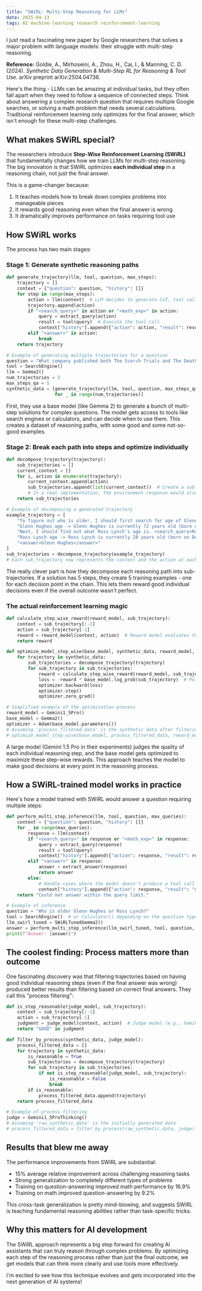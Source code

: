 ```yaml
---
title: "SWiRL: Multi-Step Reasoning for LLMs"
date: 2025-04-13
tags: AI machine-learning research reinforcement-learning
---
```


I just read a fascinating new paper by Google researchers that solves a major problem with language models: their struggle with multi-step reasoning.

**Reference:** Goldie, A., Mirhoseini, A., Zhou, H., Cai, I., & Manning, C. D. (2024). *Synthetic Data Generation & Multi-Step RL for Reasoning & Tool Use*. arXiv preprint arXiv:2504.04736.

Here's the thing - LLMs can be amazing at individual tasks, but they often fall apart when they need to follow a sequence of connected steps. Think about answering a complex research question that requires multiple Google searches, or solving a math problem that needs several calculations. Traditional reinforcement learning only optimizes for the final answer, which isn't enough for these multi-step challenges.

## What makes SWiRL special?

The researchers introduce **Step-Wise Reinforcement Learning (SWiRL)** that fundamentally changes how we train LLMs for multi-step reasoning. The big innovation is that SWiRL optimizes **each individual step** in a reasoning chain, not just the final answer. 

This is a game-changer because:

1. It teaches models how to break down complex problems into manageable pieces
2. It rewards good reasoning even when the final answer is wrong
3. It dramatically improves performance on tasks requiring tool use

## How SWiRL works

The process has two main stages:

### Stage 1: Generate synthetic reasoning paths

```python
def generate_trajectory(llm, tool, question, max_steps):
    trajectory = []
    context = {"question": question, "history": []}
    for step in range(max_steps):
        action = llm(context)  # LLM decides to generate CoT, tool call, or answer
        trajectory.append(action)
        if "<search_query>" in action or "<math_exp>" in action:
            query = extract_query(action)
            result = tool(query)  # Execute the tool call
            context["history"].append({"action": action, "result": result})
        elif "<answer>" in action:
            break
    return trajectory

# Example of generating multiple trajectories for a question
question = "What company published both The Scorch Trials and The Death Cure?"
tool = SearchEngine()
llm = Gemma2()
num_trajectories = 5
max_steps_qa = 5
synthetic_data = [generate_trajectory(llm, tool, question, max_steps_qa)
                  for _ in range(num_trajectories)]
```

First, they use a base model (like Gemma 2) to generate a bunch of multi-step solutions for complex questions. The model gets access to tools like search engines or calculators, and can decide when to use them. This creates a dataset of reasoning paths, with some good and some not-so-good examples.

### Stage 2: Break each path into steps and optimize individually

```python
def decompose_trajectory(trajectory):
    sub_trajectories = []
    current_context = []
    for i, action in enumerate(trajectory):
        current_context.append(action)
        sub_trajectories.append(list(current_context))  # Create a sub-trajectory up to the current action
        # In a real implementation, the environment response would also be part of the context
    return sub_trajectories

# Example of decomposing a generated trajectory
example_trajectory = [
    "To figure out who is older, I should first search for age of Glenn Hughes. <search_query>age of Glenn Hughes</search_query>",
    "Glenn Hughes age -> Glenn Hughes is currently 72 years old (born on August 21, 1951)",
    "Next, I should find out what Ross Lynch's age is. <search_query>Ross Lynch age</search_query>",
    "Ross Lynch age -> Ross Lynch is currently 28 years old (born on December 29, 1995)",
    "<answer>Glenn Hughes</answer>"
]
sub_trajectories = decompose_trajectory(example_trajectory)
# Each sub_trajectory now represents the context and the action at each step
```

The really clever part is how they decompose each reasoning path into sub-trajectories. If a solution has 5 steps, they create 5 training examples - one for each decision point in the chain. This lets them reward good individual decisions even if the overall outcome wasn't perfect.

### The actual reinforcement learning magic

```python
def calculate_step_wise_reward(reward_model, sub_trajectory):
    context = sub_trajectory[:-1]
    action = sub_trajectory[-1]
    reward = reward_model(context, action)  # Reward model evaluates the action given the context
    return reward

def optimize_model_step_wise(base_model, synthetic_data, reward_model, optimizer):
    for trajectory in synthetic_data:
        sub_trajectories = decompose_trajectory(trajectory)
        for sub_trajectory in sub_trajectories:
            reward = calculate_step_wise_reward(reward_model, sub_trajectory)
            loss = -reward * base_model.log_prob(sub_trajectory)  # Policy gradient-like objective
            optimizer.backward(loss)
            optimizer.step()
            optimizer.zero_grad()

# Simplified example of the optimization process
reward_model = Gemini1_5Pro()
base_model = Gemma2()
optimizer = Adam(base_model.parameters())
# Assuming 'process_filtered_data' is the synthetic data after filtering
# optimize_model_step_wise(base_model, process_filtered_data, reward_model, optimizer)
```

A large model (Gemini 1.5 Pro in their experiments) judges the quality of each individual reasoning step, and the base model gets optimized to maximize these step-wise rewards. This approach teaches the model to make good decisions at every point in the reasoning process.

## How a SWiRL-trained model works in practice

Here's how a model trained with SWiRL would answer a question requiring multiple steps:

```python
def perform_multi_step_inference(llm, tool, question, max_queries):
    context = {"question": question, "history": []}
    for _ in range(max_queries):
        response = llm(context)
        if "<search_query>" in response or "<math_exp>" in response:
            query = extract_query(response)
            result = tool(query)
            context["history"].append({"action": response, "result": result})
        elif "<answer>" in response:
            answer = extract_answer(response)
            return answer
        else:
            # Handle cases where the model doesn't produce a tool call or an answer
            context["history"].append({"action": response, "result": "no tool use"})
    return "Could not answer within the query limit."

# Example of inference
question = "Who is older Glenn Hughes or Ross Lynch?"
tool = SearchEngine()  # or Calculator() depending on the question type
llm_swirl_tuned = SWiRLTunedGemma2()
answer = perform_multi_step_inference(llm_swirl_tuned, tool, question, max_queries=5)
print(f"Answer: {answer}")
```

## The coolest finding: Process matters more than outcome

One fascinating discovery was that filtering trajectories based on having good individual reasoning steps (even if the final answer was wrong) produced better results than filtering based on correct final answers. They call this "process filtering":

```python
def is_step_reasonable(judge_model, sub_trajectory):
    context = sub_trajectory[:-1]
    action = sub_trajectory[-1]
    judgment = judge_model(context, action)  # Judge model (e.g., Gemini 1.5 Pro Thinking)
    return "GOOD" in judgment

def filter_by_process(synthetic_data, judge_model):
    process_filtered_data = []
    for trajectory in synthetic_data:
        is_reasonable = True
        sub_trajectories = decompose_trajectory(trajectory)
        for sub_trajectory in sub_trajectories:
            if not is_step_reasonable(judge_model, sub_trajectory):
                is_reasonable = False
                break
        if is_reasonable:
            process_filtered_data.append(trajectory)
    return process_filtered_data

# Example of process filtering
judge = Gemini1_5ProThinking()
# Assuming 'raw_synthetic_data' is the initially generated data
# process_filtered_data = filter_by_process(raw_synthetic_data, judge)
```

## Results that blew me away

The performance improvements from SWiRL are substantial:
- 15% average relative improvement across challenging reasoning tasks
- Strong generalization to completely different types of problems
- Training on question-answering improved math performance by 16.9%
- Training on math improved question-answering by 9.2%

This cross-task generalization is pretty mind-blowing, and suggests SWiRL is teaching fundamental reasoning abilities rather than task-specific tricks.

## Why this matters for AI development

The SWiRL approach represents a big step forward for creating AI assistants that can truly reason through complex problems. By optimizing each step of the reasoning process rather than just the final outcome, we get models that can think more clearly and use tools more effectively.

I'm excited to see how this technique evolves and gets incorporated into the next generation of AI systems! 